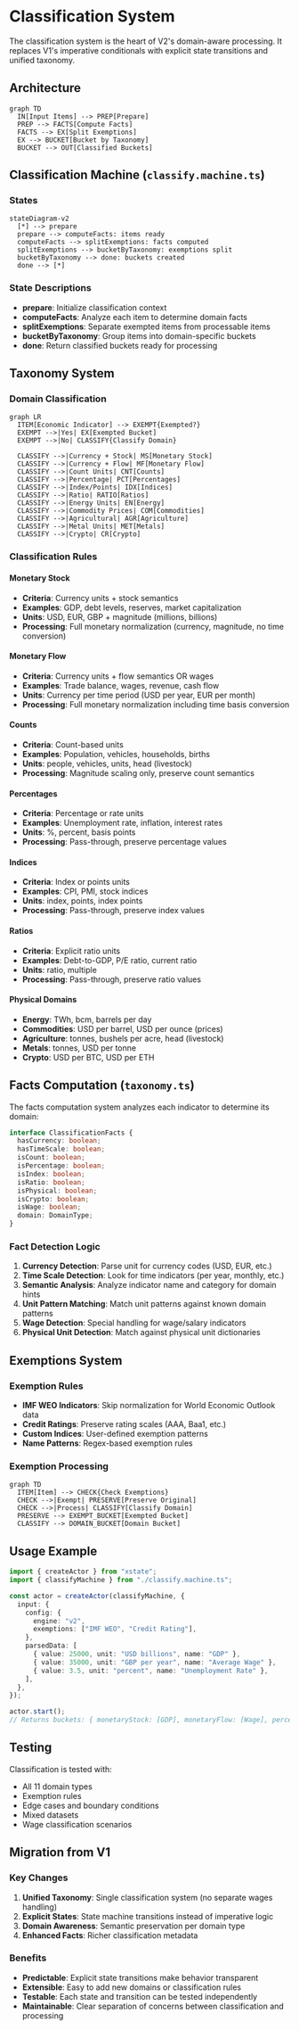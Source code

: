 # Classification System

The classification system is the heart of V2's domain-aware processing. It
replaces V1's imperative conditionals with explicit state transitions and
unified taxonomy.

## Architecture

```mermaid
graph TD
  IN[Input Items] --> PREP[Prepare]
  PREP --> FACTS[Compute Facts]
  FACTS --> EX[Split Exemptions]
  EX --> BUCKET[Bucket by Taxonomy]
  BUCKET --> OUT[Classified Buckets]
```

## Classification Machine (`classify.machine.ts`)

### States

```mermaid
stateDiagram-v2
  [*] --> prepare
  prepare --> computeFacts: items ready
  computeFacts --> splitExemptions: facts computed
  splitExemptions --> bucketByTaxonomy: exemptions split
  bucketByTaxonomy --> done: buckets created
  done --> [*]
```

### State Descriptions

- **prepare**: Initialize classification context
- **computeFacts**: Analyze each item to determine domain facts
- **splitExemptions**: Separate exempted items from processable items
- **bucketByTaxonomy**: Group items into domain-specific buckets
- **done**: Return classified buckets ready for processing

## Taxonomy System

### Domain Classification

```mermaid
graph LR
  ITEM[Economic Indicator] --> EXEMPT{Exempted?}
  EXEMPT -->|Yes| EX[Exempted Bucket]
  EXEMPT -->|No| CLASSIFY{Classify Domain}
  
  CLASSIFY -->|Currency + Stock| MS[Monetary Stock]
  CLASSIFY -->|Currency + Flow| MF[Monetary Flow]
  CLASSIFY -->|Count Units| CNT[Counts]
  CLASSIFY -->|Percentage| PCT[Percentages]
  CLASSIFY -->|Index/Points| IDX[Indices]
  CLASSIFY -->|Ratio| RATIO[Ratios]
  CLASSIFY -->|Energy Units| EN[Energy]
  CLASSIFY -->|Commodity Prices| COM[Commodities]
  CLASSIFY -->|Agricultural| AGR[Agriculture]
  CLASSIFY -->|Metal Units| MET[Metals]
  CLASSIFY -->|Crypto| CR[Crypto]
```

### Classification Rules

#### Monetary Stock

- **Criteria**: Currency units + stock semantics
- **Examples**: GDP, debt levels, reserves, market capitalization
- **Units**: USD, EUR, GBP + magnitude (millions, billions)
- **Processing**: Full monetary normalization (currency, magnitude, no time
  conversion)

#### Monetary Flow

- **Criteria**: Currency units + flow semantics OR wages
- **Examples**: Trade balance, wages, revenue, cash flow
- **Units**: Currency per time period (USD per year, EUR per month)
- **Processing**: Full monetary normalization including time basis conversion

#### Counts

- **Criteria**: Count-based units
- **Examples**: Population, vehicles, households, births
- **Units**: people, vehicles, units, head (livestock)
- **Processing**: Magnitude scaling only, preserve count semantics

#### Percentages

- **Criteria**: Percentage or rate units
- **Examples**: Unemployment rate, inflation, interest rates
- **Units**: %, percent, basis points
- **Processing**: Pass-through, preserve percentage values

#### Indices

- **Criteria**: Index or points units
- **Examples**: CPI, PMI, stock indices
- **Units**: index, points, index points
- **Processing**: Pass-through, preserve index values

#### Ratios

- **Criteria**: Explicit ratio units
- **Examples**: Debt-to-GDP, P/E ratio, current ratio
- **Units**: ratio, multiple
- **Processing**: Pass-through, preserve ratio values

#### Physical Domains

- **Energy**: TWh, bcm, barrels per day
- **Commodities**: USD per barrel, USD per ounce (prices)
- **Agriculture**: tonnes, bushels per acre, head (livestock)
- **Metals**: tonnes, USD per tonne
- **Crypto**: USD per BTC, USD per ETH

## Facts Computation (`taxonomy.ts`)

The facts computation system analyzes each indicator to determine its domain:

```typescript
interface ClassificationFacts {
  hasCurrency: boolean;
  hasTimeScale: boolean;
  isCount: boolean;
  isPercentage: boolean;
  isIndex: boolean;
  isRatio: boolean;
  isPhysical: boolean;
  isCrypto: boolean;
  isWage: boolean;
  domain: DomainType;
}
```

### Fact Detection Logic

1. **Currency Detection**: Parse unit for currency codes (USD, EUR, etc.)
2. **Time Scale Detection**: Look for time indicators (per year, monthly, etc.)
3. **Semantic Analysis**: Analyze indicator name and category for domain hints
4. **Unit Pattern Matching**: Match unit patterns against known domain patterns
5. **Wage Detection**: Special handling for wage/salary indicators
6. **Physical Unit Detection**: Match against physical unit dictionaries

## Exemptions System

### Exemption Rules

- **IMF WEO Indicators**: Skip normalization for World Economic Outlook data
- **Credit Ratings**: Preserve rating scales (AAA, Baa1, etc.)
- **Custom Indices**: User-defined exemption patterns
- **Name Patterns**: Regex-based exemption rules

### Exemption Processing

```mermaid
graph TD
  ITEM[Item] --> CHECK{Check Exemptions}
  CHECK -->|Exempt| PRESERVE[Preserve Original]
  CHECK -->|Process| CLASSIFY[Classify Domain]
  PRESERVE --> EXEMPT_BUCKET[Exempted Bucket]
  CLASSIFY --> DOMAIN_BUCKET[Domain Bucket]
```

## Usage Example

```typescript
import { createActor } from "xstate";
import { classifyMachine } from "./classify.machine.ts";

const actor = createActor(classifyMachine, {
  input: {
    config: {
      engine: "v2",
      exemptions: ["IMF WEO", "Credit Rating"],
    },
    parsedData: [
      { value: 25000, unit: "USD billions", name: "GDP" },
      { value: 35000, unit: "GBP per year", name: "Average Wage" },
      { value: 3.5, unit: "percent", name: "Unemployment Rate" },
    ],
  },
});

actor.start();
// Returns buckets: { monetaryStock: [GDP], monetaryFlow: [Wage], percentages: [Unemployment] }
```

## Testing

Classification is tested with:

- All 11 domain types
- Exemption rules
- Edge cases and boundary conditions
- Mixed datasets
- Wage classification scenarios

## Migration from V1

### Key Changes

1. **Unified Taxonomy**: Single classification system (no separate wages
   handling)
2. **Explicit States**: State machine transitions instead of imperative logic
3. **Domain Awareness**: Semantic preservation per domain type
4. **Enhanced Facts**: Richer classification metadata

### Benefits

- **Predictable**: Explicit state transitions make behavior transparent
- **Extensible**: Easy to add new domains or classification rules
- **Testable**: Each state and transition can be tested independently
- **Maintainable**: Clear separation of concerns between classification and
  processing
